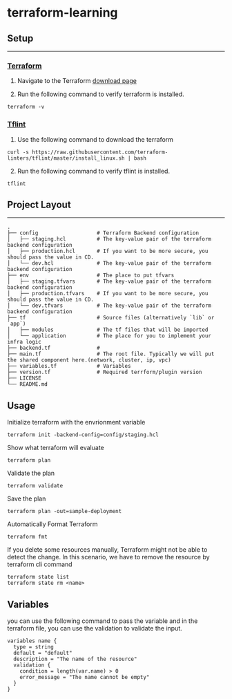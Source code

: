 # terraform-learning
## Setup
---
### [Terraform](https://github.com/hashicorp/terraform)
1. Navigate to the Terraform [download page](https://developer.hashicorp.com/terraform/downloads)

2. Run the following command to verify terraform is installed.
```
terraform -v
```

### [Tflint](https://github.com/terraform-linters/tflint)
1. Use the following command to download the terraform
```
curl -s https://raw.githubusercontent.com/terraform-linters/tflint/master/install_linux.sh | bash
```
2. Run the following command to verify tflint is installed.
```
tflint
```

## Project Layout
---
    .
    ├── config                   # Terraform Backend configuration
    │   ├── staging.hcl          # The key-value pair of the terraform backend configuration
    │   ├── production.hcl       # If you want to be more secure, you should pass the value in CD.
    │   └── dev.hcl              # The key-value pair of the terraform backend configuration
    ├── env                      # The place to put tfvars
    │   ├── staging.tfvars       # The key-value pair of the terraform backend configuration
    │   ├── production.tfvars    # If you want to be more secure, you should pass the value in CD.
    │   └── dev.tfvars           # The key-value pair of the terraform backend configuration
    ├── tf                       # Source files (alternatively `lib` or `app`)
    │   ├── modules              # The tf files that will be imported
    │   └── application          # The place for you to implement your infra logic
    ├── backend.tf               # 
    ├── main.tf                  # The root file. Typically we will put the shared component here.(network, cluster, ip, vpc)
    ├── variables.tf             # Variables
    ├── version.tf               # Required terrform/plugin version
    ├── LICENSE
    └── README.md
## Usage
Initialize terraform with the envrionment variable
```
terraform init -backend-config=config/staging.hcl
```

Show what terraform will evaluate
```
terraform plan
```

Validate the plan
```
terraform validate
```


Save the plan
```
terraform plan -out=sample-deployment
```

Automatically Format Terraform
```
terraform fmt
```

If you delete some resources manually, Terraform might not be able to detect the change.
In this scenario, we have to remove the resource by terraform cli command
```
terraform state list
terraform state rm <name>
```



## Variables
you can use the following command to pass the variable and in the terraform file, you can use the validation to validate the input.
```
variables name {
  type = string
  default = "default"
  description = "The name of the resource"
  validation {
    condition = length(var.name) > 0
    error_message = "The name cannot be empty"
  }
}
```
